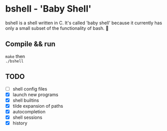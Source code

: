 # bshell - 'Baby Shell'

bshell is a shell written in C. It's called 'baby shell'
because it currently has only a small subset of the functionality
of bash. :baby:

## Compile && run
`make` then   
`./bshell`

## TODO
- [ ] shell config files
- [x] launch new programs
- [x] shell builtins
- [x] tilde expansion of paths
- [x] autocompletion
- [x] shell sessions
- [x] history
